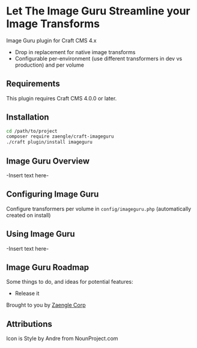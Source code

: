 # Let The Image Guru Streamline your Image Transforms

Image Guru plugin for Craft CMS 4.x

- Drop in replacement for native image transforms
- Configurable per-environment (use different transformers in dev vs production) and per volume


## Requirements

This plugin requires Craft CMS 4.0.0 or later.

## Installation

```bash
cd /path/to/project
composer require zaengle/craft-imageguru
./craft plugin/install imageguru
```

## Image Guru Overview

-Insert text here-

## Configuring Image Guru

Configure transformers per volume in `config/imageguru.php` (automatically created on install)

## Using Image Guru

-Insert text here-

## Image Guru Roadmap

Some things to do, and ideas for potential features:

* Release it

Brought to you by [Zaengle Corp](https://zaengle.com)

## Attributions

Icon is Style by Andre from NounProject.com
